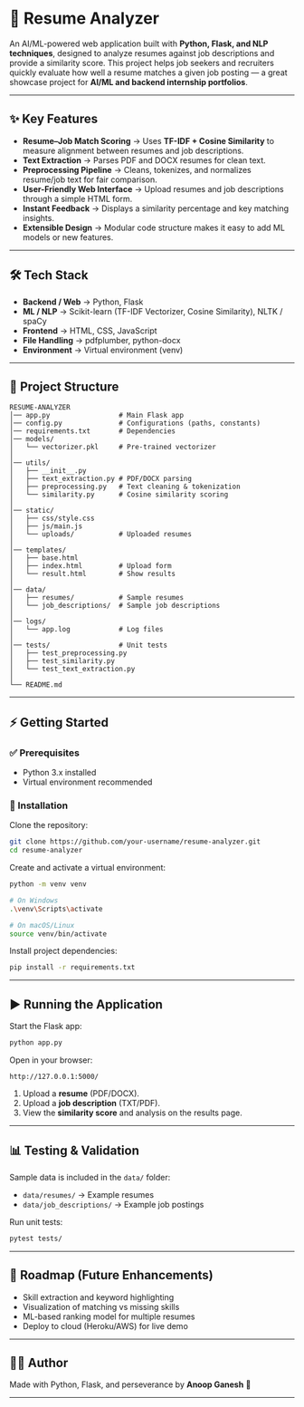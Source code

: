 # 📄 Resume Analyzer

An AI/ML-powered web application built with **Python, Flask, and NLP techniques**, designed to analyze resumes against job descriptions and provide a similarity score.
This project helps job seekers and recruiters quickly evaluate how well a resume matches a given job posting — a great showcase project for **AI/ML and backend internship portfolios**.

---

## ✨ Key Features

* **Resume–Job Match Scoring** → Uses **TF-IDF + Cosine Similarity** to measure alignment between resumes and job descriptions.
* **Text Extraction** → Parses PDF and DOCX resumes for clean text.
* **Preprocessing Pipeline** → Cleans, tokenizes, and normalizes resume/job text for fair comparison.
* **User-Friendly Web Interface** → Upload resumes and job descriptions through a simple HTML form.
* **Instant Feedback** → Displays a similarity percentage and key matching insights.
* **Extensible Design** → Modular code structure makes it easy to add ML models or new features.

---

## 🛠️ Tech Stack

* **Backend / Web** → Python, Flask
* **ML / NLP** → Scikit-learn (TF-IDF Vectorizer, Cosine Similarity), NLTK / spaCy
* **Frontend** → HTML, CSS, JavaScript
* **File Handling** → pdfplumber, python-docx
* **Environment** → Virtual environment (venv)

---

## 📂 Project Structure

```
RESUME-ANALYZER
│── app.py                 # Main Flask app
│── config.py              # Configurations (paths, constants)
│── requirements.txt       # Dependencies
│── models/
│   └── vectorizer.pkl     # Pre-trained vectorizer
│
│── utils/
│   ├── __init__.py
│   ├── text_extraction.py # PDF/DOCX parsing
│   ├── preprocessing.py   # Text cleaning & tokenization
│   └── similarity.py      # Cosine similarity scoring
│
│── static/
│   ├── css/style.css
│   ├── js/main.js
│   └── uploads/           # Uploaded resumes
│
│── templates/
│   ├── base.html
│   ├── index.html         # Upload form
│   └── result.html        # Show results
│
│── data/
│   ├── resumes/           # Sample resumes
│   └── job_descriptions/  # Sample job descriptions
│
│── logs/
│   └── app.log            # Log files
│
│── tests/                 # Unit tests
│   ├── test_preprocessing.py
│   ├── test_similarity.py
│   └── test_text_extraction.py
│
└── README.md
```

---

## ⚡ Getting Started

### ✅ Prerequisites

* Python 3.x installed
* Virtual environment recommended

### 🔧 Installation

Clone the repository:

```bash
git clone https://github.com/your-username/resume-analyzer.git
cd resume-analyzer
```

Create and activate a virtual environment:

```bash
python -m venv venv

# On Windows
.\venv\Scripts\activate

# On macOS/Linux
source venv/bin/activate
```

Install project dependencies:

```bash
pip install -r requirements.txt
```

---

## ▶️ Running the Application

Start the Flask app:

```bash
python app.py
```

Open in your browser:

```
http://127.0.0.1:5000/
```

1. Upload a **resume** (PDF/DOCX).
2. Upload a **job description** (TXT/PDF).
3. View the **similarity score** and analysis on the results page.

---

## 📊 Testing & Validation

Sample data is included in the `data/` folder:

* `data/resumes/` → Example resumes
* `data/job_descriptions/` → Example job postings

Run unit tests:

```bash
pytest tests/
```

---

## 🌱 Roadmap (Future Enhancements)

* Skill extraction and keyword highlighting
* Visualization of matching vs missing skills
* ML-based ranking model for multiple resumes
* Deploy to cloud (Heroku/AWS) for live demo

---

## 👨‍💻 Author

Made with Python, Flask, and perseverance by **Anoop Ganesh** 🚀

---


